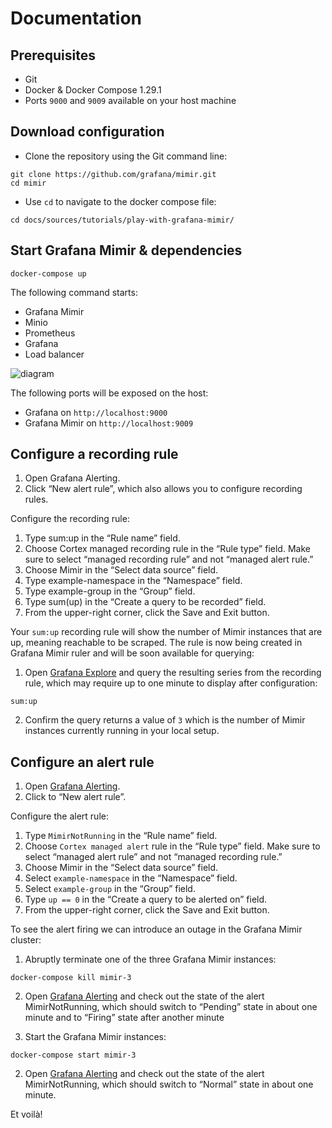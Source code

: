 # Documentation
## Prerequisites

- Git
- Docker & Docker Compose 1.29.1
- Ports `9000` and `9009` available on your host machine

## Download configuration

- Clone the repository  using the Git command line:

```
git clone https://github.com/grafana/mimir.git
cd mimir
```

- Use `cd` to navigate to the docker compose file:

```
cd docs/sources/tutorials/play-with-grafana-mimir/
```

## Start Grafana Mimir & dependencies

```
docker-compose up
```
The following command starts:

- Grafana Mimir 
- Minio
- Prometheus
- Grafana
- Load balancer

![diagram](https://grafana.com/tutorials/play-with-grafana-mimir/tutorial-architecture.png)

The following ports will be exposed on the host:

- Grafana on `http://localhost:9000`
- Grafana Mimir on `http://localhost:9009`

## Configure a recording rule

1. Open Grafana Alerting.
2. Click “New alert rule”, which also allows you to configure recording rules.

Configure the recording rule:
1. Type sum:up in the “Rule name” field.
2. Choose Cortex managed recording rule in the “Rule type” field. Make sure to select “managed recording rule” and not “managed alert rule.”
3. Choose Mimir in the “Select data source” field.
4. Type example-namespace in the “Namespace” field.
5. Type example-group in the “Group” field.
6. Type sum(up) in the “Create a query to be recorded” field.
7. From the upper-right corner, click the Save and Exit button.

Your `sum:up` recording rule will show the number of Mimir instances that are up, meaning reachable to be scraped. The rule is now being created in Grafana Mimir ruler and will be soon available for querying:

1. Open [Grafana Explore](http://localhost:9000/explore?orgId=1&left=%7B%22datasource%22:%22Mimir%22,%22queries%22:%5B%7B%22refId%22:%22A%22,%22instant%22:true,%22range%22:true,%22exemplar%22:true,%22expr%22:%22sum:up%22%7D%5D,%22range%22:%7B%22from%22:%22now-1h%22,%22to%22:%22now%22%7D%7D) and query the resulting series from the recording rule, which may require up to one minute to display after configuration:
```
sum:up
```
2. Confirm the query returns a value of `3` which is the number of Mimir instances currently running in your local setup.

## Configure an alert rule

1. Open [Grafana Alerting](http://localhost:9000/alerting/list).
2. Click to “New alert rule”.

Configure the alert rule:
1. Type `MimirNotRunning` in the “Rule name” field.
2. Choose `Cortex managed alert` rule in the “Rule type” field. Make sure to select “managed alert rule” and not “managed recording rule.”
3. Choose Mimir in the “Select data source” field.
4. Select `example-namespace` in the “Namespace” field.
5. Select `example-group` in the “Group” field.
6. Type `up == 0` in the “Create a query to be alerted on” field.
7. From the upper-right corner, click the Save and Exit button.

To see the alert firing we can introduce an outage in the Grafana Mimir cluster:

1. Abruptly terminate one of the three Grafana Mimir instances:
```
docker-compose kill mimir-3
```
2. Open [Grafana Alerting](http://localhost:9000/alerting/list) and check out the state of the alert MimirNotRunning, which should switch to “Pending” state in about one minute and to “Firing” state after another minute

1. Start the Grafana Mimir instances:
```
docker-compose start mimir-3
```
2. Open [Grafana Alerting](http://localhost:9000/alerting/list) and check out the state of the alert MimirNotRunning, which should switch to “Normal” state in about one minute.

Et voilà!



